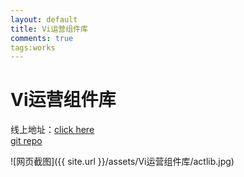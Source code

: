 ```yaml
---
layout: default
title: Vi运营组件库
comments: true
tags:works
---
```

# Vi运营组件库

线上地址：[click here](http://actlib.duapp.com/)  
[git repo](https://github.com/devWayne/ActiLib)

![网页截图]({{ site.url }}/assets/Vi运营组件库/actlib.jpg)




